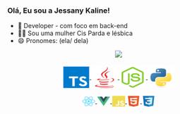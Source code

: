 ### Olá, Eu sou a Jessany Kaline!



- 🔭 Developer - com foco em back-end
- 🏳️‍🌈 Sou uma mulher Cis Parda e lésbica 
- 😄 Pronomes: (ela/ dela)

<div align="center">
  <a href="https://github.com/JessanyKaline"> 
  <img height="180em" src="https://github-readme-stats.vercel.app/api/top-langs/?username=jessanykaline&layout=compact&langs_count=7&theme=cobalt"/>
</div>

<div style="display: inline_block" align="center"><br>
  <img align="center" alt="Jessany-Typescript" height="50" width="60" src="https://raw.githubusercontent.com/devicons/devicon/master/icons/typescript/typescript-original.svg">
  <img align="center" alt="Jessany-JAVA" height="50" width="60" src="https://raw.githubusercontent.com/devicons/devicon/master/icons/java/java-plain.svg">
  <img align="center" alt="Jessany-Js" height="50" width="60" src="https://raw.githubusercontent.com/devicons/devicon/master/icons/nodejs/nodejs-plain.svg">
  <img align="center" alt="Jessany-Python" height="50" width="60" src="https://raw.githubusercontent.com/devicons/devicon/master/icons/python/python-original.svg">
  </br> </br>
  <img align="center" alt="Jessany-React" height="25" width="30" src="https://raw.githubusercontent.com/devicons/devicon/master/icons/react/react-original.svg">
  <img align="center" alt="Jessany-Vue" height="25" width="30" src="https://github.com/devicons/devicon/blob/master/icons/vuejs/vuejs-original.svg">
   <img align="center" alt="Jessany-Js" height="25" width="30" src="https://raw.githubusercontent.com/devicons/devicon/master/icons/javascript/javascript-plain.svg">
  <img align="center" alt="Jessany-HTML" height="25" width="30" src="https://raw.githubusercontent.com/devicons/devicon/master/icons/html5/html5-original.svg">
  <img align="center" alt="Jessany-CSS" height="25" width="30" src="https://raw.githubusercontent.com/devicons/devicon/master/icons/css3/css3-original.svg">
  
  
</div>

##
 

 
